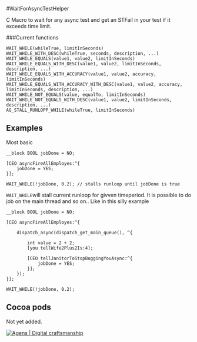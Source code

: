 #WaitForAsyncTestHelper

C Macro to wait for any async test and get an STFail in your test if it exceeds time limit.

###Current functions
     
    WAIT_WHILE(whileTrue, limitInSeconds)
    WAIT_WHILE_WITH_DESC(whileTrue, seconds, description, ...)
    WAIT_WHILE_EQUALS(value1, value2, limitInSeconds)
    WAIT_WHILE_EQUALS_WITH_DESC(value1, value2, limitInSeconds, description, ...)
    WAIT_WHILE_EQUALS_WITH_ACCURACY(value1, value2, accuracy, limitInSeconds)
    WAIT_WHILE_EQUALS_WITH_ACCURACY_WITH_DESC(value1, value2, accuracy, limitInSeconds, description, ...)
    WAIT_WHILE_NOT_EQUALS(value, equalTo, limitInSeconds)
    WAIT_WHILE_NOT_EQUALS_WITH_DESC(value1, value2, limitInSeconds, description, ...)
    AG_STALL_RUNLOPP_WHILE(whileTrue, limitInSeconds)

Examples
------

Most basic

    __block BOOL jobDone = NO;
    
    [CEO asyncFireAllEmployes:^{
        jobDone = YES; 
    }];
    
    WAIT_WHILE(!jobDone, 0.2); // stalls runloop until jobDone is true

`WAIT_WHILE`will stall current runloop for givven timeperiod. It is possible to do job on the main thread and so on.. Like in this silly example


    __block BOOL jobDone = NO;
    
    [CEO asyncFireAllEmployes:^{

        dispatch_async(dispatch_get_main_queue(), ^{
            
            int value = 2 + 2;
            [you tellWife2Plus2Is:4];
            
            [CEO tellJanitorToStopBuggingYouAsync:^{
                jobDone = YES;
            }];
        });
    }];
    
    WAIT_WHILE(!jobDone, 0.2); 


Cocoa pods
-------
    
Not yet added. 

[![Agens | Digital craftsmanship](http://static.agens.no/images/agens_logo_w_slogan_avenir_small.png)](http://agens.no/)
